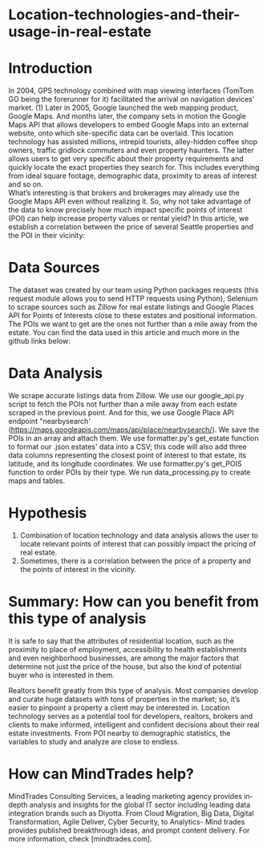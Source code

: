 # Location-technologies-and-their-usage-in-real-estate

# Introduction
In 2004, GPS technology combined with map viewing interfaces (TomTom GO being the forerunner for it) facilitated the arrival on navigation devices' market. (1)
Later in 2005, Google launched the web mapping product, Google Maps. And months later, the company sets in motion the Google Maps API that allows developers to embed Google Maps into an external website, onto which site-specific data can be overlaid.
This location technology has assisted millions, intrepid tourists, alley-hidden coffee shop owners, traffic gridlock commuters and even property haunters. The latter allows users to get very specific about their property requirements and quickly locate the exact properties they search for. This includes everything from ideal square footage, demographic data, proximity to areas of interest and so on.  
What’s interesting is that brokers and brokerages may already use the Google Maps API even without realizing it. So, why not take advantage of the data to know precisely how much impact specific points of interest (POI) can help increase property values or rental yield?
In this article, we establish a correlation between the price of several Seattle properties and the POI in their vicinity:

# Data Sources
The dataset was created by our team using Python packages requests (this request module allows you to send HTTP requests using Python), Selenium to scrape sources such as Zillow for real estate listings and Google Places API for Points of Interests close to these estates and positional information. 
The POIs we want to get are the ones not further than a mile away from the estate.
 You can find the data used in this article and much more in the github links below: 

# Data Analysis
We scrape accurate listings data from Zillow.
We use our google_api.py script to fetch the POIs not further than a mile away from each estate scraped in the previous point. And for this, we use Google Place API endpoint "nearbysearch' (https://maps.googleapis.com/maps/api/place/nearbysearch/).
We save the POIs in an array and attach them.
We use formatter.py's get_estate function to format our .json estates' data into a CSV; this code will also add three data columns representing the closest point of interest to that estate, its latitude, and its longitude coordinates.
We use formatter.py's get_POIS function to order POIs by their type.
We run data_processing.py to create maps and tables. 

# Hypothesis
1.    Combination of location technology and data analysis allows the user to locate relevant points of interest that can possibly impact the pricing of real estate. 
2.    Sometimes, there is a correlation between the price of a property and the points of interest in the vicinity.
 
# Summary: How can you benefit from this type of analysis
It is safe to say that the attributes of residential location, such as the proximity to place of employment, accessibility to health establishments and even neighborhood businesses, are among the major factors that determine not just the price of the house, but also the kind of potential buyer who is interested in them.

Realtors benefit greatly from this type of analysis. Most companies develop and curate huge datasets with tons of properties in the market; so, it’s easier to pinpoint a property a client may be interested in.
Location technology serves as a potential tool for developers, realtors, brokers  and clients to make informed, intelligent and confident decisions about their real estate investments. From POI nearby to demographic statistics, the variables to study and analyze are close to endless.
 
# How can MindTrades help?
MindTrades Consulting Services, a leading marketing agency provides in-depth analysis and insights for the global IT sector including leading data integration brands such as Diyotta. From Cloud Migration, Big Data, Digital Transformation, Agile Deliver, Cyber Security, to Analytics- Mind trades provides published breakthrough ideas, and prompt content delivery. For more information, check [mindtrades.com].

